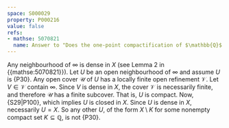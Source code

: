 ```yaml
---
space: S000029
property: P000216
value: false
refs:
- mathse: 5070821
  name: Answer to "Does the one-point compactification of $\mathbb{Q}$ have the fixed point property?"
---
```


Any neighbourhood of $\infty$ is dense in $X$ (see Lemma 2 in {{mathse:5070821}}).
Let $U$ be an open neighbourhood of $\infty$ and assume $U$ is {P30}.
Any open cover $\mathscr U$ of $U$ has a locally finite open refinement $\mathscr V$.
Let $V\in\mathscr V$ contain $\infty$.
Since $V$ is dense in $X$, the cover $\mathscr V$ is necessarily finite,
and therefore $\mathscr U$ has a finite subcover.  That is, $U$ is compact.
Now, {S29|P100}, which implies $U$ is closed in $X$.
Since $U$ is dense in $X$, necessarily $U=X$.
So any other $U$, of the form $X\setminus K$ for some nonempty compact set $K\subseteq\mathbb Q$, is not {P30}.
